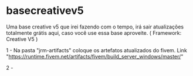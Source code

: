 # basecreativev5
Uma base creative v5 que irei fazendo com o tempo, irá sair atualizações totalmente grátis aqui, caso você use essa base aproveite. ( Framework: Creative V5 )

1 - Na pasta "jrm-artifacts" coloque os artefatos atualizados do fivem. Link "https://runtime.fivem.net/artifacts/fivem/build_server_windows/master/"

2 - 
